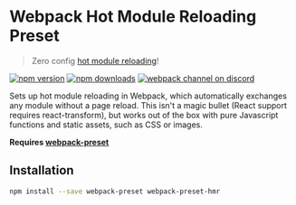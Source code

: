 # Webpack Hot Module Reloading Preset
> Zero config [hot module reloading](http://webpack.github.io/docs/hot-module-replacement-with-webpack.html)!

[![npm version](https://img.shields.io/npm/v/webpack-preset-hmr.svg?style=flat-square)](https://www.npmjs.com/package/webpack-preset-hmr)
[![npm downloads](https://img.shields.io/npm/dm/webpack-preset-hmr.svg?style=flat-square)](https://www.npmjs.com/package/webpack-preset-hmr)
[![webpack channel on discord](https://img.shields.io/badge/discord-%23webpack%20%40%20reactiflux-61dafb.svg?style=flat-square)](https://discord.gg/0ZcbPKXt5bVrknv7)

Sets up hot module reloading in Webpack, which automatically exchanges any module without a page reload. This isn't a magic bullet (React support requires react-transform), but works out of the box with pure Javascript functions and static assets, such as CSS or images. 

**Requires [webpack-preset](https://github.com/webpack-preset/webpack-preset)**

## Installation

```sh
npm install --save webpack-preset webpack-preset-hmr
```
